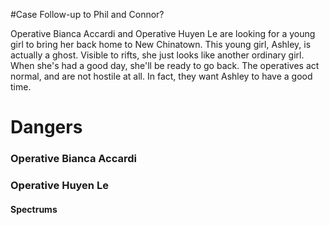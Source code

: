 #Case Follow-up to Phil and Connor?

Operative Bianca Accardi and Operative Huyen Le are looking for a young girl to bring her back home to New Chinatown. This young girl, Ashley, is actually a ghost. Visible to rifts, she just looks like another ordinary girl. When she's had a good day, she'll be ready to go back. The operatives act normal, and are not hostile at all. In fact, they want Ashley to have a good time.
# Dangers
### Operative Bianca Accardi
### Operative Huyen Le
#### Spectrums
